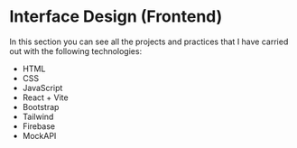 # Interface Design (Frontend)

In this section you can see all the projects and practices that I have carried out with the following technologies:
- HTML
- CSS
- JavaScript
- React + Vite
- Bootstrap
- Tailwind
- Firebase
- MockAPI



<a href="https://github.com/Kevin-Galarza77/Kevin-Galarza77.github.io/tree/Dise%C3%B1o-de-Interfaces/Deposito-de-Cerveza"><img src="https://i.postimg.cc/NFNRmGnC/Deposito-de-Cerveza-La-nenita.png" alt=""></a>
